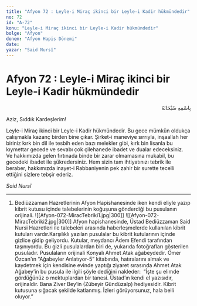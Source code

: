 ```yaml
---
title: "Afyon 72 : Leyle-i Miraç ikinci bir Leyle-i Kadir hükmündedir"
no: 72
id: "A-72"
konu: "Leyle-i Miraç ikinci bir Leyle-i Kadir hükmündedir"
bolge: "Afyon"
donem: "Afyon Hapis Dönemi"
date: 
yazar: "Said Nursî"
---
```


# Afyon 72 : Leyle-i Miraç ikinci bir Leyle-i Kadir hükmündedir

<p class="arabic" dir="rtl" title="Meal: “Her türlü noksan sıfatlardan yüce olan Allah’ın adıyla.”">بِاسْمِهِ سُبْحَانَهُ</p>

Aziz, Sıddık Kardeşlerim!

Leyle-i Miraç ikinci bir Leyle-i Kadir hükmündedir. Bu gece mümkün oldukça çalışmakla kazanç birden bine çıkar. Şirket-i maneviye sırrıyla, inşaallah her biriniz kırk bin dil ile tesbih eden bazı melekler gibi, kırk bin lisanla bu kıymettar gecede ve sevabı çok çilehanede ibadet ve dualar edeceksiniz. Ve hakkımızda gelen fırtınada binde bir zarar olmamasına mukabil, bu gecedeki ibadet ile şükredersiniz. Hem sizin tam ihtiyatınızı tebrik ile beraber, hakkımızda inayet-i Rabbaniyenin pek zahir bir surette tecelli ettiğini sizlere tebşir ederiz.

*Said Nursî*

***

1. Bediüzzaman Hazretlerinin Afyon Hapishanesinde iken kendi eliyle yazıp kibrit kutusu içinde talebelerinin koğuşuna gönderdiği bu pusulanın orijinali.
![[Afyon-072-MiracTebriki1.jpg|300]]
![[Afyon-072-MiracTebriki2.jpg|300]]
Afyon hapishanesinde, Üstad Bediüzzaman Said Nursi Hazretleri ile talebeleri arasında haberleşmelerde kullanılan kibrit kutuları vardır.Karşılıklı yazılan pusulalar bu kibrit kutularının içinde gizlice gidip geliyordu. Kutular, meydancı Âdem Efendi tarafından taşınıyordu. Bu gizli pusulalardan biri de, yukarıda fotoğrafları gösterilen pusuladır. Pusulaların orijinali Konyalı Ahmet Atak ağabeydedir. Ömer Özcan'ın “Ağabeyler Anlatıyor-5” kitabında, hatıralarını almak ve kaydetmek için kendisine evinde yaptığı ziyaret sırasında Ahmet Atak Ağabey’in bu pusula ile ilgili şöyle dediğini nakleder:  “İşte şu elimde gördüğünüz o mektuplardan bir tanesi. Üstad’ın kendi el yazısıdır, orijinaldir. Bana Ziver Bey’in (Zübeyir Gündüzalp) hediyesidir. Kibrit kutusuna sığacak şekilde katlanmış. İzleri görüyorsunuz, hala belli oluyor.”

